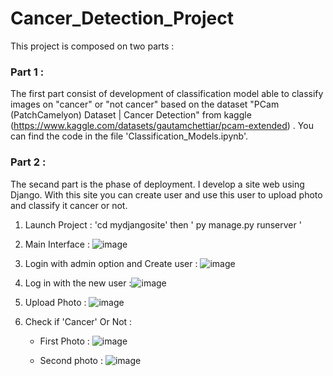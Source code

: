 # Cancer_Detection_Project
This project is composed on two parts :  
### Part 1 :  
  The first part consist of development of classification model able to classify images on "cancer" or "not cancer" based on the dataset "PCam (PatchCamelyon) Dataset | Cancer Detection" from kaggle (https://www.kaggle.com/datasets/gautamchettiar/pcam-extended) . You can find the code in the file 'Classification_Models.ipynb'.  
### Part 2 :  
  The secand part is the phase of deployment. I develop a site web using Django.
   With this site you can create user and use this user to upload photo and classify it cancer or not.  
   1. Launch Project :  'cd mydjangosite' then ' py manage.py runserver ' 
   
   2. Main Interface : ![image](https://user-images.githubusercontent.com/107620232/212473066-68095f95-5af4-49b1-a044-523f8ad5cabf.png)

   
   3. Login with admin option and Create user : ![image](https://user-images.githubusercontent.com/107620232/212472666-9b3edcb0-dbcf-4770-993f-1fef0e9d43a8.png) 
    
   4. Log in with the new user :![image](https://user-images.githubusercontent.com/107620232/212472780-9cead314-89c2-4218-bdd7-cfb782719bd9.png)  
   
   5. Upload Photo : ![image](https://user-images.githubusercontent.com/107620232/212472818-d54e6654-ac1a-4a01-b7ac-ed3e537f1fe8.png)  
   6. Check if 'Cancer' Or Not :
   
      - First Photo : ![image](https://user-images.githubusercontent.com/107620232/212472864-8a326e71-1458-4cc8-94e8-e99afca5e94d.png)  
      
      - Second photo : ![image](https://user-images.githubusercontent.com/107620232/212472917-a4f9d462-0025-40e9-9fca-03503ec54bf0.png)





   
